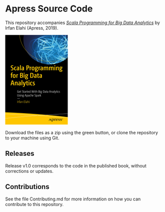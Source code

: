 # Apress Source Code

This repository accompanies [*Scala Programming for Big Data Analytics*](https://www.apress.com/9781484248096) by Irfan Elahi (Apress, 2019).

[comment]: #cover
![Cover image](9781484248096.jpg)

Download the files as a zip using the green button, or clone the repository to your machine using Git.

## Releases

Release v1.0 corresponds to the code in the published book, without corrections or updates.

## Contributions

See the file Contributing.md for more information on how you can contribute to this repository.